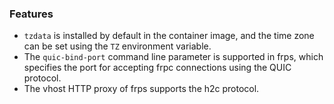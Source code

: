 ### Features

* `tzdata` is installed by default in the container image, and the time zone can be set using the `TZ` environment variable.
* The `quic-bind-port` command line parameter is supported in frps, which specifies the port for accepting frpc connections using the QUIC protocol.
* The vhost HTTP proxy of frps supports the h2c protocol.
